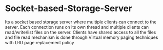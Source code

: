 # Socket-based-Storage-Server
Its a socket based storage server where multiple clients can connect to the server. Each connection runs on its own thread and multiple clients can read/write/list files on the server.
Clients have shared access to all the files and file read mechanism is done through Virtual memory paging techniques with LRU page replacement policy
